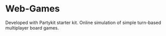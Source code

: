 # Web-Games

Developed with Partykit starter kit. Online simulation of simple turn-based multiplayer board games.
